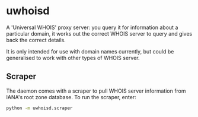 # uwhoisd

A 'Universal WHOIS' proxy server: you query it for information about a
particular domain, it works out the correct WHOIS server to query and gives
back the correct details.

It is only intended for use with domain names currently, but could be
generalised to work with other types of WHOIS server.

## Scraper

The daemon comes with a scraper to pull WHOIS server information from IANA's
root zone database. To run the scraper, enter:

```sh
python -m uwhoisd.scraper
```
